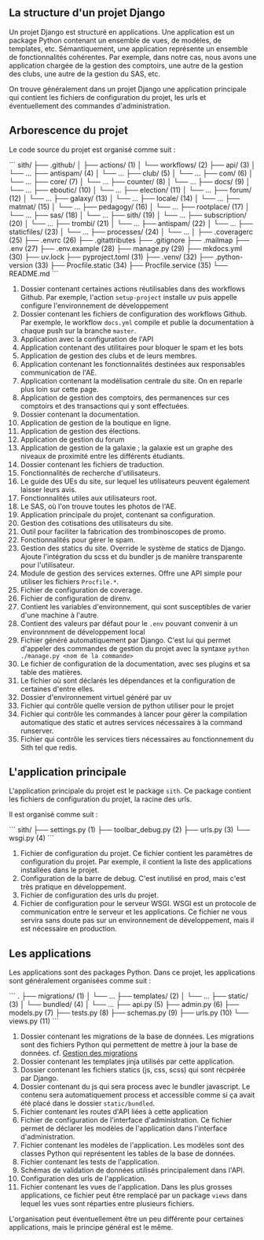 ## La structure d'un projet Django

Un projet Django est structuré en applications.
Une application est un package Python 
contenant un ensemble de vues, de modèles, de templates, etc.
Sémantiquement, une application représente 
un ensemble de fonctionnalités cohérentes.
Par exemple, dans notre cas, nous avons une application
chargée de la gestion des comptoirs, une autre de la gestion
des clubs, une autre de la gestion du SAS, etc.

On trouve généralement dans un projet Django
une application principale qui contient les
fichiers de configuration du projet, 
les urls et éventuellement des commandes d'administration.

## Arborescence du projet

Le code source du projet est organisé comme suit :

<div class="annotate">
```
sith/
├── .github/
│   ├── actions/ (1)
│   └── workflows/ (2)
├── api/ (3)
│   └── ...
├── antispam/ (4)
│   └── ...
├── club/ (5)
│   └── ...
├── com/ (6)
│   └── ...
├── core/ (7)
│   └── ...
├── counter/ (8)
│   └── ...
├── docs/ (9)
│   └── ...
├── eboutic/ (10)
│   └── ...
├── election/ (11)
│   └── ...
├── forum/ (12)
│   └── ...
├── galaxy/ (13)
│   └── ...
├── locale/ (14)
│   └── ...
├── matmat/ (15)
│   └── ...
├── pedagogy/ (16)
│   └── ...
├── rootplace/ (17)
│   └── ...
├── sas/ (18)
│   └── ...
├── sith/ (19)
│   └── ...
├── subscription/ (20)
│   └── ...
├── trombi/ (21)
│   └── ...
├── antispam/ (22)
│   └── ...
├── staticfiles/ (23)
│   └── ...
├── processes/ (24)
│   └── ...
│
├── .coveragerc (25)
├── .envrc (26)
├── .gitattributes
├── .gitignore
├── .mailmap
├── .env (27)
├── .env.example (28)
├── manage.py (29)
├── mkdocs.yml (30)
├── uv.lock
├── pyproject.toml (31)
├── .venv/ (32)
├── .python-version (33)
├── Procfile.static (34)
├── Procfile.service (35)
└── README.md
```
</div>

1. Dossier contenant certaines actions réutilisables
   dans des workflows Github. Par exemple, l'action
   `setup-project` installe uv puis appelle
   configure l'environnement de développement
2. Dossier contenant les fichiers de configuration
   des workflows Github. 
   Par exemple, le workflow `docs.yml` compile
   et publie la documentation à chaque push sur la branche `master`.
3. Application avec la configuration de l'API
4. Application contenant des utilitaires pour bloquer le spam et les bots
5. Application de gestion des clubs et de leurs membres.
6. Application contenant les fonctionnalités 
   destinées aux responsables communication de l'AE.
7. Application contenant la modélisation centrale du site.
   On en reparle plus loin sur cette page.
8. Application de gestion des comptoirs, des permanences
   sur ces comptoirs et des transactions qui y sont effectuées.
9. Dossier contenant la documentation.
10. Application de gestion de la boutique en ligne.
11. Application de gestion des élections.
12. Application de gestion du forum
13. Application de gestion de la galaxie ; la galaxie
    est un graphe des niveaux de proximité entre les différents
    étudiants.
14. Dossier contenant les fichiers de traduction.
15. Fonctionnalités de recherche d'utilisateurs.
16. Le guide des UEs du site, sur lequel les utilisateurs
    peuvent également laisser leurs avis.
17. Fonctionnalités utiles aux utilisateurs root.
18. Le SAS, où l'on trouve toutes les photos de l'AE.
19. Application principale du projet, contenant sa configuration. 
20. Gestion des cotisations des utilisateurs du site. 
21. Outil pour faciliter la fabrication des trombinoscopes de promo. 
22. Fonctionnalités pour gérer le spam. 
23. Gestion des statics du site. Override le système de statics de Django.
    Ajoute l'intégration du scss et du bundler js
    de manière transparente pour l'utilisateur. 
24. Module de gestion des services externes.
    Offre une API simple pour utiliser les fichiers `Procfile.*`.
25. Fichier de configuration de coverage. 
26. Fichier de configuration de direnv. 
27. Contient les variables d'environnement, qui sont susceptibles
    de varier d'une machine à l'autre.
28. Contient des valeurs par défaut pour le `.env`
    pouvant convenir à un environnment de développement local
29. Fichier généré automatiquement par Django. C'est lui
    qui permet d'appeler des commandes de gestion du projet
    avec la syntaxe `python ./manage.py <nom de la commande>`
30. Le fichier de configuration de la documentation,
    avec ses plugins et sa table des matières. 
31. Le fichier où sont déclarés les dépendances et la configuration
    de certaines d'entre elles.
32. Dossier d'environnement virtuel généré par uv
33. Fichier qui contrôle quelle version de python utiliser pour le projet
34. Fichier qui contrôle les commandes à lancer pour gérer la compilation
    automatique des static et autres services nécessaires à la command runserver.
35. Fichier qui contrôle les services tiers nécessaires au fonctionnement
    du Sith tel que redis.

## L'application principale

L'application principale du projet est le package `sith`.
Ce package contient les fichiers de configuration du projet,
la racine des urls.

Il est organisé comme suit :

<div class="annotate">
```
sith/
├── settings.py (1)
├── toolbar_debug.py (2)
├── urls.py (3)
└── wsgi.py (4)
```
</div>

1. Fichier de configuration du projet.
   Ce fichier contient les paramètres de configuration du projet.
   Par exemple, il contient la liste des applications
   installées dans le projet.
2. Configuration de la barre de debug.
   C'est inutilisé en prod, mais c'est très pratique en développement.
3. Fichier de configuration des urls du projet.
4. Fichier de configuration pour le serveur WSGI.
   WSGI est un protocole de communication entre le serveur
   et les applications.
   Ce fichier ne vous servira sans doute pas sur un environnement
   de développement, mais il est nécessaire en production.

## Les applications

Les applications sont des packages Python.
Dans ce projet, les applications sont généralement organisées
comme suit :

<div class="annotate">
```
.
├── migrations/ (1)
│   └── ...
├── templates/ (2)
│   └── ...
├── static/ (3)
│   └── bundled/ (4)
│   └── ...
├── api.py (5)
├── admin.py (6)
├── models.py (7)
├── tests.py (8)
├── schemas.py (9)
├── urls.py (10)
└── views.py (11)
```
</div>

1. Dossier contenant les migrations de la base de données.
   Les migrations sont des fichiers Python qui permettent
   de mettre à jour la base de données.
   cf. [Gestion des migrations](../howto/migrations.md)
2. Dossier contenant les templates jinja utilisés par cette application.
3. Dossier contenant les fichiers statics (js, css, scss) qui sont récpérée par Django.
4. Dossier contenant du js qui sera process avec le bundler javascript. Le contenu sera automatiquement process et accessible comme si ça avait été placé dans le dossier `static/bundled`.
5. Fichier contenant les routes d'API liées à cette application
6. Fichier de configuration de l'interface d'administration.
   Ce fichier permet de déclarer les modèles de l'application
   dans l'interface d'administration.
7. Fichier contenant les modèles de l'application.
   Les modèles sont des classes Python qui représentent
   les tables de la base de données.
8. Fichier contenant les tests de l'application.
9. Schémas de validation de données utilisés principalement dans l'API.
10. Configuration des urls de l'application.
11. Fichier contenant les vues de l'application.
   Dans les plus grosses applications,
   ce fichier peut être remplacé par un package
   `views` dans lequel les vues sont réparties entre
   plusieurs fichiers.

L'organisation peut éventuellement être un peu différente
pour certaines applications, mais le principe
général est le même.
